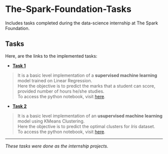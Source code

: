# The-Spark-Foundation-Tasks
Includes tasks completed during the data-science internship at The Spark Foundation.

## Tasks  

Here, are the links to the implemented tasks:  

* [**Task 1**](./Task1/)  
> It is a basic level implementation of a **supervised machine learning** model trained on Linear Regression.  
> Here the objective is to predict the marks that a student can score, provided number of hours he/she studies.  
> To access the python notebook, visit [here](./Task1/task1.ipynb).  

* [**Task 2**](./Task2/)  
> It is a basic level implementation of an **usupervised machine learning** model using KMeans Clustering.  
> Here the objective is to predict the optimal clusters for _Iris_ dataset.  
> To access the python notebook, visit [here](Task2/task2.ipynb).  

---  

_These tasks were done as the internship projects._
